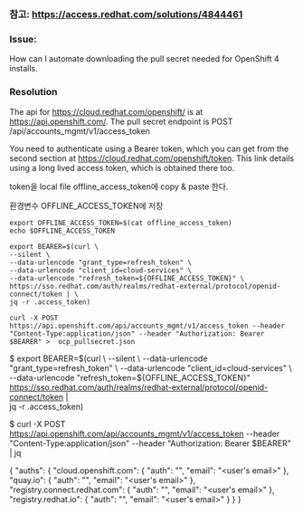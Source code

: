 ### 참고: https://access.redhat.com/solutions/4844461  

### Issue:  
How can I automate downloading the pull secret needed for OpenShift 4 installs.  

### Resolution  
The api for https://cloud.redhat.com/openshift/ is at https://api.openshift.com/. The pull secret endpoint is POST /api/accounts_mgmt/v1/access_token

You need to authenticate using a Bearer token, which you can get from the second section at https://cloud.redhat.com/openshift/token. This link details using a long lived access token, which is obtained there too.  

token을 local file offline_access_token에 copy & paste 한다.  

환경변수 OFFLINE_ACCESS_TOKEN에 저장
```  
export OFFLINE_ACCESS_TOKEN=$(cat offline_access_token)
echo $OFFLINE_ACCESS_TOKEN
```  
```  
export BEARER=$(curl \
--silent \
--data-urlencode "grant_type=refresh_token" \
--data-urlencode "client_id=cloud-services" \
--data-urlencode "refresh_token=${OFFLINE_ACCESS_TOKEN}" \
https://sso.redhat.com/auth/realms/redhat-external/protocol/openid-connect/token | \
jq -r .access_token)

curl -X POST https://api.openshift.com/api/accounts_mgmt/v1/access_token --header "Content-Type:application/json" --header "Authorization: Bearer $BEARER" >  ocp_pullsecret.json

```  
$ export BEARER=$(curl \
--silent \
--data-urlencode "grant_type=refresh_token" \
--data-urlencode "client_id=cloud-services" \
--data-urlencode "refresh_token=${OFFLINE_ACCESS_TOKEN}" \
https://sso.redhat.com/auth/realms/redhat-external/protocol/openid-connect/token | \
jq -r .access_token)

$ curl -X POST https://api.openshift.com/api/accounts_mgmt/v1/access_token --header "Content-Type:application/json" --header "Authorization: Bearer $BEARER" | jq

{
  "auths": {
    "cloud.openshift.com": {
      "auth": "<snip>",
      "email": "<user's email>"
    },
    "quay.io": {
      "auth": "<snip>",
      "email": "<user's email>"
    },
    "registry.connect.redhat.com": {
      "auth": "<snip>",
      "email": "<user's email>"
    },
    "registry.redhat.io": {
      "auth": "<snip>",
      "email": "<user's email>"
    }
  }
}  
```  


